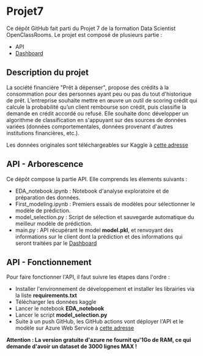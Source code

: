 # Projet7

Ce dépôt GitHub fait parti du Projet 7 de la formation Data Scientist OpenClassRooms.
Le projet est composé de plusieurs partie :
* API
* [Dashboard](https://github.com/OPouillot/Dashboard_P7)

## Description du projet

La société financière "Prêt à dépenser", propose des crédits à la consommation pour des personnes ayant peu ou pas du tout d'historique de prêt.
L’entreprise souhaite mettre en œuvre un outil de scoring crédit qui calcule la probabilité qu’un client rembourse son crédit, puis classifie la demande en crédit accordé ou refusé. Elle souhaite donc développer un algorithme de classification en s'appuyant sur des sources de données variées (données comportementales, données provenant d'autres institutions financières, etc.).

Les données originales sont téléchargeables sur Kaggle à [cette adresse](https://www.kaggle.com/competitions/home-credit-default-risk/data)

## API - Arborescence

Ce dépôt compose la partie API. Elle comprends les élements suivants :
* EDA_notebook.ipynb : Notebook d'analyse exploratoire et de préparation des données.
* First_modeling.ipynb : Premiers essais de modèles pour sélectionner le modèle de prédiction.
* model_selection.py : Script de sélection et sauvegarde automatique du meilleur modèle de prédiction.
* main.py : API récupérant le model __model.pkl__, et renvoyant des informations sur le client dont la prédiction et des informations qui seront traitées par le [Dashboard](https://github.com/OPouillot/Dashboard_P7)

## API - Fonctionnement

Pour faire fonctionner l'API, il faut suivre les étapes dans l'ordre :
* Installer l'environnement de développement et installer les librairies via la liste __requirements.txt__
* Télécharger les données kaggle
* Lancer le notebook __EDA_notebook__
* Lancer le script __model_selection.py__
* Suite à un push GitHub, les GitHub actions vont déployer l'API et le modèle sur Azure Web Service à [cette adresse](https://apip7oc.azurewebsites.net/)

__Attention : La version gratuite d'azure ne fournit qu'1Go de RAM, ce qui demande d'avoir un dataset de 3000 lignes MAX !__